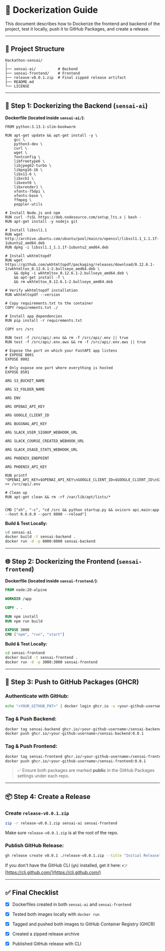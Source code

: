 # 🚀 Dockerization Guide

This document describes how to Dockerize the frontend and backend of the project, test it locally, push it to GitHub Packages, and create a release.

---

## 📁 Project Structure

```
Hackathon-sensai/
│
├── sensai-ai/          # Backend
├── sensai-frontend/    # Frontend
├── release-v0.0.1.zip  # Final zipped release artifact
├── README.md
└── LICENSE
```

---

## 🔧 Step 1: Dockerizing the Backend (`sensai-ai`)

**Dockerfile (located inside `sensai-ai/`)**:

```
FROM python:3.13.1-slim-bookworm

RUN apt-get update && apt-get install -y \
    gcc \
    python3-dev \
    curl \
    wget \
    fontconfig \
    libfreetype6 \
    libjpeg62-turbo \
    libpng16-16 \
    libx11-6 \
    libxcb1 \
    libxext6 \
    libxrender1 \
    xfonts-75dpi \
    xfonts-base \
    ffmpeg \
    poppler-utils

# Install Node.js and npm
RUN curl -fsSL https://deb.nodesource.com/setup_lts.x | bash -
RUN apt-get install -y nodejs git

# Install libssl1.1
RUN wget http://archive.ubuntu.com/ubuntu/pool/main/o/openssl/libssl1.1_1.1.1f-1ubuntu2_amd64.deb
RUN dpkg -i libssl1.1_1.1.1f-1ubuntu2_amd64.deb

# Install wkhtmltopdf
RUN wget https://github.com/wkhtmltopdf/packaging/releases/download/0.12.6.1-2/wkhtmltox_0.12.6.1-2.bullseye_amd64.deb \
    && dpkg -i wkhtmltox_0.12.6.1-2.bullseye_amd64.deb \
    && apt-get install -f \
    && rm wkhtmltox_0.12.6.1-2.bullseye_amd64.deb

# Verify wkhtmltopdf installation
RUN wkhtmltopdf --version

# Copy requirements.txt to the container
COPY requirements.txt ./

# Install app dependencies
RUN pip install -r requirements.txt

COPY src /src

RUN test -f /src/api/.env && rm -f /src/api/.env || true
RUN test -f /src/api/.env.aws && rm -f /src/api/.env.aws || true

# Expose the port on which your FastAPI app listens
# EXPOSE 8001
EXPOSE 8002

# Only expose one port where everything is hosted
EXPOSE 8501

ARG S3_BUCKET_NAME

ARG S3_FOLDER_NAME

ARG ENV

ARG OPENAI_API_KEY

ARG GOOGLE_CLIENT_ID

ARG BUGSNAG_API_KEY

ARG SLACK_USER_SIGNUP_WEBHOOK_URL

ARG SLACK_COURSE_CREATED_WEBHOOK_URL

ARG SLACK_USAGE_STATS_WEBHOOK_URL

ARG PHOENIX_ENDPOINT

ARG PHOENIX_API_KEY

RUN printf "OPENAI_API_KEY=$OPENAI_API_KEY\nGOOGLE_CLIENT_ID=$GOOGLE_CLIENT_ID\nS3_BUCKET_NAME=$S3_BUCKET_NAME\nS3_FOLDER_NAME=$S3_FOLDER_NAME\nENV=$ENV\nBUGSNAG_API_KEY=$BUGSNAG_API_KEY\nSLACK_USER_SIGNUP_WEBHOOK_URL=$SLACK_USER_SIGNUP_WEBHOOK_URL\nSLACK_COURSE_CREATED_WEBHOOK_URL=$SLACK_COURSE_CREATED_WEBHOOK_URL\nSLACK_USAGE_STATS_WEBHOOK_URL=$SLACK_USAGE_STATS_WEBHOOK_URL\nPHOENIX_ENDPOINT=$PHOENIX_ENDPOINT\nPHOENIX_API_KEY=$PHOENIX_API_KEY" >> /src/api/.env

# Clean up
RUN apt-get clean && rm -rf /var/lib/apt/lists/*


CMD ["sh", "-c", "cd /src && python startup.py && uvicorn api.main:app --host 0.0.0.0 --port 8000 --reload"]

```

**Build & Test Locally:**

```bash
cd sensai-ai
docker build -t sensai-backend .
docker run -d -p 8000:8000 sensai-backend
```

---

## 🌐 Step 2: Dockerizing the Frontend (`sensai-frontend`)

**Dockerfile (located inside `sensai-frontend/`)**:

```Dockerfile
FROM node:20-alpine

WORKDIR /app

COPY . .

RUN npm install
RUN npm run build

EXPOSE 3000
CMD ["npm", "run", "start"]
```

**Build & Test Locally:**

```bash
cd sensai-frontend
docker build -t sensai-frontend .
docker run -d -p 3000:3000 sensai-frontend
```

---

## 🐳 Step 3: Push to GitHub Packages (GHCR)

### Authenticate with GitHub:

```bash
echo "<YOUR_GITHUB_PAT>" | docker login ghcr.io -u <your-github-username> --password-stdin
```

### Tag & Push Backend:

```bash
docker tag sensai-backend ghcr.io/<your-github-username>/sensai-backend:0.0.1
docker push ghcr.io/<your-github-username>/sensai-backend:0.0.1
```

### Tag & Push Frontend:

```bash
docker tag sensai-frontend ghcr.io/<your-github-username>/sensai-frontend:0.0.1
docker push ghcr.io/<your-github-username>/sensai-frontend:0.0.1
```

> ✅ Ensure both packages are marked **public** in the GitHub Packages settings under each repo.

---

## 📦 Step 4: Create a Release

### Create `release-v0.0.1.zip`

```bash
zip -r release-v0.0.1.zip sensai-ai sensai-frontend
```

Make sure `release-v0.0.1.zip` is at the root of the repo.

### Publish GitHub Release:

```bash
gh release create v0.0.1 ./release-v0.0.1.zip --title "Initial Release" --notes "Dockerized both frontend and backend, tested, and published to GHCR."
```

If you don't have the GitHub CLI (`gh`) installed, get it here:
👉 [https://cli.github.com/](https://cli.github.com/)

---

## ✅ Final Checklist

* [x] Dockerfiles created in both `sensai-ai` and `sensai-frontend`
* [x] Tested both images locally with `docker run`
* [x] Tagged and pushed both images to GitHub Container Registry (GHCR)
* [x] Created a zipped release archive
* [x] Published GitHub release with CLI


